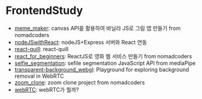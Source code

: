 # FrontendStudy

- [meme_maker](https://github.com/choidabom/FrontendStudy/tree/main/meme_maker): canvas API를 활용하여 바닐라 JS로 그림 앱 만들기 from nomadcoders
- [nodeJSwithReact](https://github.com/choidabom/FrontendStudy/tree/main/nodeJSwithReact): nodeJS+Express 서버와 React 연동
- [react-quill](https://github.com/choidabom/FrontendStudy/tree/main/react-quill): react-quill
- [react_for_beginners](https://github.com/choidabom/FrontendStudy/tree/main/react_for_beginners): ReactJS로 영화 웹 서비스 만들기 from nomadcoders
- [selfie_segmentation](https://github.com/choidabom/FrontendStudy/tree/main/selfie_segmentation): sefile segmentation JavaScript API from mediaPipe
- [transparent-background_webgl](https://github.com/choidabom/FrontendStudy/tree/main/transparent-background_webgl): Playground for exploring background removal in WebRTC
- [zoom_clone](https://github.com/choidabom/FrontendStudy/tree/main/zoom_clone): zoom clone project from nomadcoders
- [webRTC](https://github.com/choidabom/FrontendStudy/blob/main/webRTC.md): webRTC가 뭘까?
